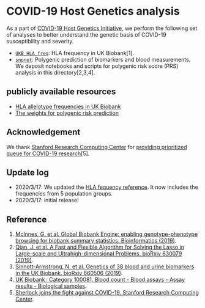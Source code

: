 # COVID-19 Host Genetics analysis

As a part of [COVID-19 Host Genetics Initiative](https://covid-19genehostinitiative.net/), we perform the following set of analyses to better understand the genetic basis of COVID-19 susceptibility and severity.

- [`UKB_HLA_freq`](/UKB_HLA_freq): HLA frequency in UK Biobank[1].
- [`snpnet`](/snpnet): Polygenic prediction of biomarkers and blood measurements. We deposit notebooks and scripts for polygenic risk score (PRS) analysis in this directory[2,3,4].

## publicly available resources

- [HLA allelotype frequencies in UK Biobank](/UKB_HLA_freq)
- [The weights for polygenic risk prediction](/snpnet)

## Acknowledgement

We thank [Stanford Research Computing Center](https://srcc.stanford.edu/) for [providing prioritized queue for COVID-19 research](http://news.sherlock.stanford.edu/posts/sherlock-joins-the-fight-against-covid-19)[5].

## Update log

- 2020/3/17: We updated the [HLA fequency reference](/UKB_HLA_freq). It now includes the frequencies from 5 population groups.
- 2020/3/17: initial release!

## Reference

1. [McInnes, G. et al. Global Biobank Engine: enabling genotype-phenotype browsing for biobank summary statistics. Bioinformatics (2019)](https://doi.org/10.1093/bioinformatics/bty999).
2. [Qian, J. et al. A Fast and Flexible Algorithm for Solving the Lasso in Large-scale and Ultrahigh-dimensional Problems. bioRxiv 630079 (2019)](https://doi.org/doi:10.1101/630079).
3. [Sinnott-Armstrong, N. et al. Genetics of 38 blood and urine biomarkers in the UK Biobank. bioRxiv 660506 (2019)](https://doi.org/10.1101/660506).
4. [UK Biobank : Category 100081. Blood count - Blood assays - Assay results - Biological samples](http://biobank.ctsu.ox.ac.uk/crystal/label.cgi?id=100081).
5. [Sherlock joins the fight against COVID-19. Stanford Research Computing Center](http://news.sherlock.stanford.edu/posts/sherlock-joins-the-fight-against-covid-19).
